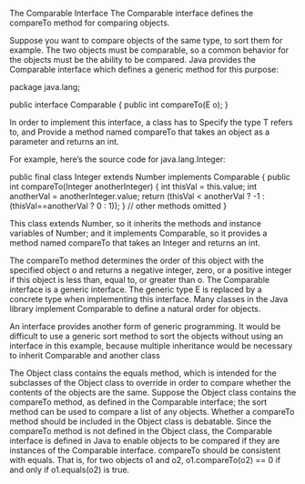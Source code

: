 The Comparable Interface
The Comparable interface defines the compareTo method for comparing objects.

Suppose you want to compare objects of the same type, to sort them for example.
The two objects must be comparable, so a common behavior for the objects must be the ability to be compared. Java provides the Comparable interface which defines a generic method for this purpose:

package java.lang;

public interface Comparable<E> {
     public int compareTo(E o);
}

In order to implement this interface, a class has to
Specify the type T refers to, and
Provide a method named compareTo that takes an object as a parameter and returns an int.

For example, here’s the source code for java.lang.Integer:

public final class Integer extends Number implements Comparable<Integer> {
public int compareTo(Integer anotherInteger) {
int thisVal = this.value;
int anotherVal = anotherInteger.value;
return (thisVal < anotherVal ? -1 : (thisVal==anotherVal ? 0 : 1));
}
// other methods omitted
}


This class extends Number, so it inherits the methods and instance variables of Number; and it
implements Comparable<Integer>, so it provides a method named compareTo that takes an
Integer and returns an int.



The compareTo method determines the order of this object with the specified object o and returns a negative integer, zero, or a positive integer if this object is less than, equal to, or greater than o. The Comparable interface is a generic interface. The generic type E is replaced by a concrete type when implementing this interface. Many classes in the Java library implement Comparable to define a natural order for objects.

An interface provides another form of generic programming. It would be difficult to use a generic sort method to sort the objects without using an interface in this example, because multiple inheritance would be necessary to inherit Comparable and another class

The Object class contains the equals method, which is intended for the subclasses of the Object class to override in order to compare whether the contents of the objects are the same. Suppose the Object class contains the compareTo method, as defined in the Comparable interface; the sort method can be used to compare a list of any objects. Whether a compareTo method should be included in the Object class is debatable. Since the compareTo method is not defined in the Object class, the Comparable interface is defined in Java to enable objects to be compared if they are instances of the Comparable interface. compareTo should be consistent with equals. That is, for two objects o1 and o2, o1.compareTo(o2) == 0 if and only if o1.equals(o2) is true.
